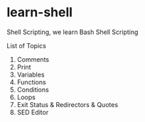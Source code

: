 # learn-shell

Shell Scripting, we learn Bash Shell Scripting

List of Topics

1. Comments
2. Print
3. Variables
4. Functions
5. Conditions
6. Loops
7. Exit Status & Redirectors & Quotes
8. SED Editor